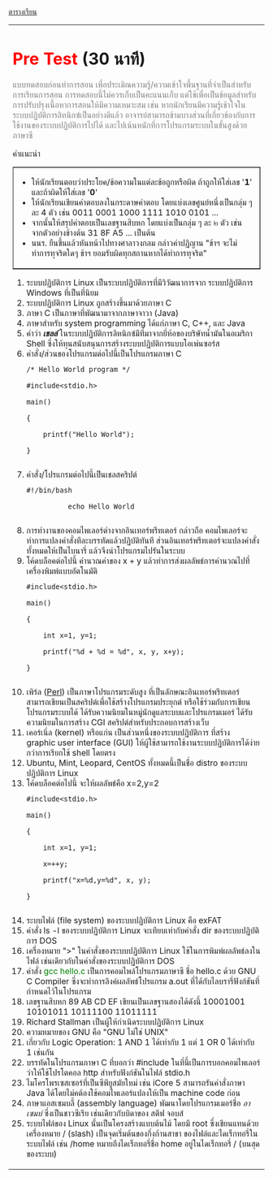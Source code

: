 <a href='https://code.google.com/p/system-programming-cs3402-at-crma/wiki/CourseSchedule2555_2#ตารางเรียน_๒๕๕๕/๒'>ตารางเรียน</a>
<table width='500'>
<td>
<h1><font color='red'>Pre Test</font> (30 นาที)</h1>
<font color='grey'>แบบทดสอบก่อนทำการสอน เพื่อประเมิณความรู้/ความเข้าใจพื้นฐานที่จำเป็นสำหรับการเรียนการสอน การทดสอบนี้ไม่ควรเก็บเป็นคะแนนเก็บ แต่ใช้เพื่อเป็นข้อมูลสำหรับการปรับปรุงเนื้อหาการสอนให้มีความเหมาะสม เช่น หากนักเรียนมีความรู้เข้าใจในระบบปฏิบัติการลิหนิกซ์เป็นอย่างดีแล้ว อาจารย์สามารถข้ามบางส่วนที่เกี่ยวข้องกับการใช้งานของระบบปฏิบัติการไปได้ และไปเน้นหนักที่การโปรแกรมระบบในขั้นสูงด้วยภาษาซี </font>

คำแนะนำ<br>
<table border='1'>
<td>
<ul><li>ให้นักเรียนตอบว่าประโยค/ข้อความในแต่ละข้อถูกหรือผิด ถ้าถูกให้ใส่เลข '<b>1</b>' และถ้าผิดให้ใส่เลข '<b>0</b>'<br>
</li><li>ให้นักเรียนเขียนคำตอบลงในกระดาษคำตอบ โดยแบ่งเลขศูนย์หนึ่งเป็นกลุ่ม ๆ ละ 4 ตัว เช่น 0011  0001  1000  1111  1010  0101  ...<br>
</li><li>จากนั้นให้สรุปคำตอบเป็นเลขฐานสิบหก โดยแบ่งเป็นกลุ่ม ๆ ละ ๒ ตัว  เช่น จากตัวอย่างข้างต้น  31 8F A5 ... เป็นต้น<br>
</li><li>นนร. ยืนขึ้นแล้วหันหน้าไปทางศาลาวงกลม กล่าวคำปฏิญาน "ข้าฯ จะไม่ทำการทุจริตใดๆ ข้าฯ ยอมรับผิดทุกสถานหากได้ทำการทุจริต"<br>
</td>
</table>
<ol>
<li>ระบบปฏิบัติการ Linux เป็นระบบปฏิบัติการที่มีวิวัฒนาการจาก ระบบปฏิบัติการ Windows ที่เป็นที่นิยม</li>
<li>ระบบปฏิบัติการ Linux ถูกสร้างขึ้นมาด้วยภาษา C</li>
<li>ภาษา C เป็นภาษาที่พัฒนามาจากภาษาจาวา (Java)</li>
<li>ภาษาสำหรับ system programming ได้แก่ภาษา C, C++, และ  Java</li>
<li>คำว่า <i><b>เชลล์</b></i> ในระบบปฏิบัติการลิหนิกซ์มีที่มาจากยี่ห้อของบริษัทน้ำมันในอเมริกา Shell ซึ่งให้ทุนสนับสนุนการสร้างระบบปฏิบัติการแบบโอเพ่นซอร์ส</li>
<li>คำสั่ง/ส่วนของโปรแกรมต่อไปนี้เป็นโปรแกรมภาษา C<br>
<pre><code>/* Hello World program */<br>
#include&lt;stdio.h&gt;<br>
main()<br>
{<br>
    printf("Hello World");<br>
}<br>
</code></pre>
</li>
<li>คำสั่ง/โปรแกรมต่อไปนี้เป็นเชลสคริปต์<br>
<pre><code>#!/bin/bash          <br>
          echo Hello World <br>
</code></pre>
</li>
<li>การทำงานของคอมไพเลอร์ต่างจากอินเทอร์พรีทเตอร์ กล่าวถือ คอมไพเลอร์จะทำการแปลงคำสั่งทีละบรรทัดแล้วปฏิบัติทันที ส่วนอินเทอร์พรีทเตอร์จะแปลงคำสั่งทั้งหมดให้เป็นไบนารี่ แล้วจึงนำโปรแกรมไปรันในระบบ</li>
<li>โค้ดบล็อคต่อไปนี้ คำนวณค่าของ x + y แล้วทำการส่งผลลัพธ์การคำนวณไปที่เครื่องพิมพ์แบบอัตโนมัติ<br>
<pre><code>#include&lt;stdio.h&gt;<br>
main()<br>
{<br>
    int x=1, y=1;<br>
    printf("%d + %d = %d", x, y, x+y);<br>
}<br>
</code></pre>
</li>
<li>เพิร์ล (<a href='http://en.wikipedia.org/wiki/Perl'>Perl</a>) เป็นภาษาโปรแกรมระดับสูง ที่เป็นลักษณะอินเทอร์พรีทเตอร์ สามารถเขียนเป็นสคริปต์เพื่อใช้สร้างโปรแกรมประยุกต์ หรือใช้ร่วมกับการเขียนโปรแกรมระบบได้ ได้รับความนิยมในหมู่นักดูแลระบบและโปรแกรมเมอร์ ได้รับความนิยมในการสร้าง CGI สคริปต์สำหรับประกอบการสร้างเว็บ </li>
<li>เคอร์เนิ่ล (kernel) หรือแก่น เป็นส่วนหนึ่งของระบบปฏิบัติการ ที่สร้าง graphic user interface (GUI) ให้ผู้ใช้สามารถใช้งานระบบปฏิบัติการได้ง่ายกว่าการเรียกใช้ shell โดยตรง</li>
<li>Ubuntu, Mint,  Leopard, CentOS ทั้งหมดนี้เป็นชื่อ distro ของระบบปฏิบัติการ Linux </li>
<li> โค้ดบล็อคต่อไปนี้ จะให้ผลลัพธ์คือ x=2,y=2<br>
<pre><code>#include&lt;stdio.h&gt;<br>
main()<br>
{<br>
    int x=1, y=1;<br>
    x=++y;<br>
    printf("x=%d,y=%d", x, y);<br>
}<br>
</code></pre>
</li>
<li>ระบบไฟล์ (file system) ของระบบปฏิบัติการ Linux คือ exFAT<br>
</li></li></ul>

<li>คำสั่ง ls -l ของระบบปฏิบัติการ Linux จะเทียบเท่ากับคำสั่ง dir ของระบบปฏิบัติการ DOS </li>

<li>เครื่องหมาย ">" ในคำสั่งของระบบปฏิบัติการ Linux ใช้ในการพิมพ์ผลลัพธ์ลงในไฟล์ เช่นเดียวกับในคำสั่งของระบบปฏิบัติการ DOS </li>
<li> คำสั่ง <font color='green'>gcc  hello.c</font> เป็นการคอมไพล์โปรแกรมภาษาซี ชื่อ hello.c ด้วย GNU C Compiler ซึ่งจะทำการลิงค์ผลลัพธ์โปรแกรม a.out ที่ได้กับไลบรารี่ฟังก์ชันที่กำหนดไว้ในโปรแกรม</li>
<li> เลขฐานสิบหก 89 AB CD EF เขียนเป็นเลขฐานสองได้ดังนี้  10001001  10101011  10111100  11011111 </li>
<li> Richard Stallman เป็นผู้ให้กำเนิดระบบปฏิบัติการ Linux </li>
<li> ความหมายของ GNU คือ "GNU ไม่ใช่ UNIX" </li>
<li> เกี่ยวกับ Logic Operation: 1 AND 1 ได้เท่ากับ 1 แต่ 1 OR 0 ได้เท่ากับ 1 เช่นกัน</li>
<li>บรรทัดในโปรแกรมภาษา C ที่บอกว่า #include<stdio.h> ในที่นี้เป็นการบอกคอมไพเลอร์ว่าให้ใช้โปรโตคอล http สำหรับฟังก์ชันในไฟล์ stdio.h</li>
<li>ไมโครโพรเซสเซอร์ที่เป็นซีพียูสมัยใหม่ เช่น iCore 5 สามารถรันคำสั่งภาษา Java  ได้โดยไม่คต้องใช้คอมไพเลอร์แปลงให้เป็น machine code ก่อน</li>
<li>ภาษาแอสเซมบลี้ (assembly language) พัฒนาโดยโปรแกรมเมอร์ชื่อ <i>อาเซมบ์</i> ซึ่งเป็นชาวซีเรีย เช่นเดียวกับบิดาของ สตีฟ จอบส์</li>
<li>ระบบไฟล์ของ Linux นั้นเป็นโครงสร้างแบบต้นไม้ โดยมี root ซึ่งเขียนแทนด้วยเครื่องหมาย / (slash) เป็นจุดเริ่มต้นของกิ่งก้านสาขา ของไฟล์และไดเร็กทอรี่ในระบบไฟล์ เช่น /home หมายถึงไดเร็กทอรี่ชื่อ home อยู่ในไดเร็กทอรี่ / (บนสุดของระบบ)</li>
</ol>
</td>
</table>